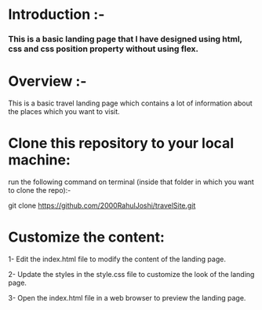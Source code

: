 # Introduction :-
### This is a basic landing page that I have designed using html, css and css position property without using flex.


# Overview :-
This is a basic travel landing page which contains a lot of information about the places which you want to visit.


# Clone this repository to your local machine:
run the following command on terminal (inside that folder in which you want to clone the repo):-

git clone https://github.com/2000RahulJoshi/travelSite.git


# Customize the content:
1- Edit the index.html file to modify the content of the landing page.

2- Update the styles in the style.css file to customize the look of the landing page.

3- Open the index.html file in a web browser to preview the landing page.